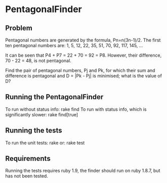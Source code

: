 PentagonalFinder
================

Problem
-------

Pentagonal numbers are generated by the formula, Pn=n(3n-1)/2. The first ten pentagonal numbers are:
1, 5, 12, 22, 35, 51, 70, 92, 117, 145, …

It can be seen that P4 + P7 = 22 + 70 = 92 = P8. However, their difference, 70 - 22 = 48, is not pentagonal.

Find the pair of pentagonal numbers, Pj and Pk, for which their sum and difference is pentagonal and D = |Pk - Pj| is minimised; what is the value of D?

Running the PentagonalFinder
----------------------------

To run without status info:
    rake find
To run with status info, which is significantly slower:
    rake find[true]

Running the tests
-----------------

To run the unit tests:
    rake
or:
    rake test

Requirements
------------
Running the tests requires ruby 1.9, the finder should run on ruby 1.8.7, but has not been tested.
